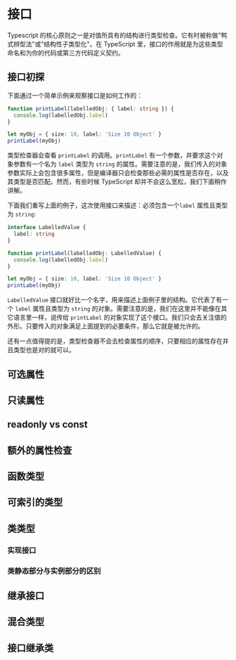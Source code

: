 # 接口

Typescript 的核心原则之一是对值所具有的结构进行类型检查。它有时被称做"鸭式辨型法"或"结构性子类型化"。在 TypeScript 里，接口的作用就是为这些类型命名和为你的代码或第三方代码定义契约。

## 接口初探

下面通过一个简单示例来观察接口是如何工作的：

```typescript
function printLabel(labelledObj: { label: string }) {
  console.log(labelledObj.label)
}

let myObj = { size: 10, label: 'Size 10 Object' }
printLabel(myObj)
```

类型检查器会查看 `printLabel` 的调用。`printLabel` 有一个参数，并要求这个对象参数有一个名为 `label` 类型为 `string` 的属性。需要注意的是，我们传入的对象参数实际上会包含很多属性，但是编译器只会检查那些必需的属性是否存在，以及其类型是否匹配。然而，有些时候 TypeScript 却并不会这么宽松，我们下面稍作讲解。

下面我们重写上面的例子，这次使用接口来描述：必须包含一个`label` 属性且类型为 `string`:

```typescript
interface LabelledValue {
  label: string
}

function printLabel(labelledObj: LabelledValue) {
  console.log(labelledObj.label)
}

let myObj = { size: 10, label: 'Size 10 Object' }
printLabel(myObj)
```

`LabelledValue` 接口就好比一个名字，用来描述上面例子里的结构。它代表了有一个 `label` 属性且类型为 `string` 的对象。需要注意的是，我们在这里并不能像在其它语言里一样，说传给 `printLabel` 的对象实现了这个接口。我们只会去关注值的外形。只要传入的对象满足上面提到的必要条件，那么它就是被允许的。

还有一点值得提的是，类型检查器不会去检查属性的顺序，只要相应的属性存在并且类型也是对的就可以。

## 可选属性

## 只读属性

## readonly vs const

## 额外的属性检查

## 函数类型

## 可索引的类型

## 类类型

### 实现接口

### 类静态部分与实例部分的区别

## 继承接口

## 混合类型

## 接口继承类

